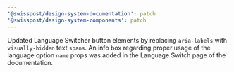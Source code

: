 ```yaml
---
'@swisspost/design-system-documentation': patch
'@swisspost/design-system-components': patch
---
```


Updated Language Switcher button elements by replacing `aria-labels` with `visually-hidden` text `spans`. An info box regarding proper usage of the language option `name` props was added in the Language Switch page of the documentation.

